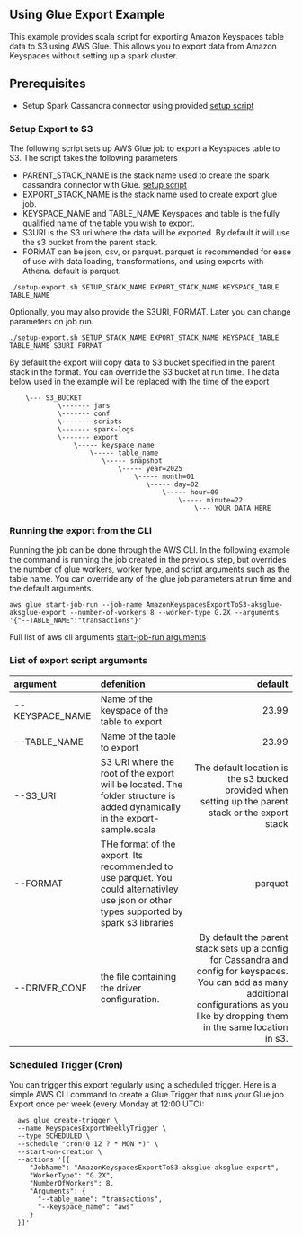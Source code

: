 ## Using Glue Export Example
This example provides scala script for exporting Amazon Keyspaces table data to S3 using AWS Glue. This allows you to export data from Amazon Keyspaces without setting up a spark cluster.

## Prerequisites
* Setup Spark Cassandra connector using provided [setup script](../)

### Setup Export to S3
The following script sets up AWS Glue job to export a Keyspaces table to S3. The script takes the following parameters 
* PARENT_STACK_NAME is the stack name used to create the spark cassandra connector with Glue. [setup script](../)
* EXPORT_STACK_NAME is the stack name used to create export glue job. 
* KEYSPACE_NAME and TABLE_NAME Keyspaces and table is the fully qualified name of the table you wish to export.
* S3URI is the S3 uri where the data will be exported. By default it will use the s3 bucket from the parent stack. 
* FORMAT can be json, csv, or parquet. parquet is recommended for ease of use with data loading, transformations, and using exports with Athena. default is parquet. 

```shell
./setup-export.sh SETUP_STACK_NAME EXPORT_STACK_NAME KEYSPACE_TABLE TABLE_NAME 

```

Optionally, you may also provide the S3URI, FORMAT. Later you can change parameters on job run.

```shell
./setup-export.sh SETUP_STACK_NAME EXPORT_STACK_NAME KEYSPACE_TABLE TABLE_NAME S3URI FORMAT

```


By default the export will copy data to S3 bucket specified in the parent stack in the format. You can override the S3 bucket at run time.  The data below used in the example will be replaced with the time of the export

```shell
    \--- S3_BUCKET
            \------- jars
            \------- conf
            \------- scripts
            \------- spark-logs
            \------- export
                \----- keyspace_name
                    \----- table_name
                       \----- snapshot
                           \----- year=2025 
                               \----- month=01
                                  \----- day=02
                                      \----- hour=09
                                          \----- minute=22
                                              \--- YOUR DATA HERE

``` 

### Running the export from the CLI

Running the job can be done through the AWS CLI. In the following example the command is running the job created in the previous step, but overrides the number of glue workers, worker type, and script arguments such as the table name. You can override any of the glue job parameters at run time and the default arguments. 

```shell
aws glue start-job-run --job-name AmazonKeyspacesExportToS3-aksglue-aksglue-export --number-of-workers 8 --worker-type G.2X --arguments '{"--TABLE_NAME":"transactions"}'
```

Full list of aws cli arguments [start-job-run arguments](https://docs.aws.amazon.com/cli/latest/reference/glue/start-job-run.html)

### List of export script arguments

| argument          | defenition                                      | default |
| :---------------- | :---------------------------------------------- | ----: |
| --KEYSPACE_NAME   |   Name of the keyspace of the table to export   | 23.99 |
| --TABLE_NAME      |   Name of the table to export                   | 23.99 |
| --S3_URI          |  S3 URI where the root of the export will be located. The folder structure is added dynamically in the export-sample.scala       | The default location is the s3 bucked provided when setting up the parent stack or the export stack |
| --FORMAT          |  THe format of the export. Its recommended to use parquet. You could alternativley use json or other types supported by spark s3 libraries | parquet
| --DRIVER_CONF     |  the file containing the driver configuration.  | By default the parent stack sets up a config for Cassandra and config for keyspaces. You can add as many additional configurations as you like by dropping them in the same location in s3. | keyspaces-application.conf


### Scheduled Trigger (Cron)
You can trigger this export regularly using a scheduled trigger.  Here is a simple AWS CLI command to create a Glue Trigger that runs your Glue job Export once per week (every Monday at 12:00 UTC):

```shell
  aws glue create-trigger \
  --name KeyspacesExportWeeklyTrigger \
  --type SCHEDULED \
  --schedule "cron(0 12 ? * MON *)" \
  --start-on-creation \
  --actions '[{
     "JobName": "AmazonKeyspacesExportToS3-aksglue-aksglue-export",
     "WorkerType": "G.2X",
     "NumberOfWorkers": 8,
     "Arguments": {
       "--table_name": "transactions",
       "--keyspace_name": "aws"
     }
  }]'
  ```
